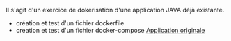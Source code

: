 Il s'agit d'un exercice de dokerisation d'une application JAVA déjà existante.
- création et test d'un fichier dockerfile
- creation et test d'un fichier docker-compose
[Application originale](https://github.com/progfiler/apiCinema)